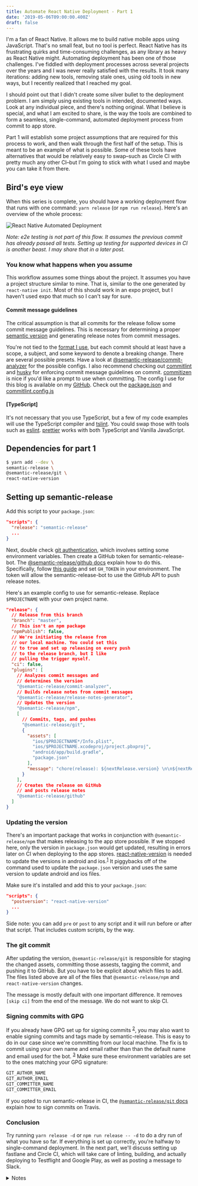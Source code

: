 ```yaml
---
title: Automate React Native Deployment - Part 1
date: '2019-05-06T09:00:00.400Z'
draft: false
---
```


I'm a fan of React Native. It allows me to build native mobile apps using JavaScript. That's no small feat, but no tool is perfect. React Native has its frustrating quirks and time-consuming challenges, as any library as heavy as React Native might. Automating deployment has been one of those challenges. I've fiddled with deployment processes across several projects over the years and I was never really satisfied with the results. It took many iterations: adding new tools, removing stale ones, using old tools in new ways, but I recently realized that I reached my goal.

I should point out that I didn't create some silver bullet to the deployment problem. I am simply using existing tools in intended, documented ways. Look at any individual piece, and there's nothing original. What I believe is special, and what I am excited to share, is the way the tools are combined to form a seamless, single-command, automated deployment process from commit to app store.

Part 1 will establish some project assumptions that are required for this process to work, and then walk through the first half of the setup. This is meant to be an example of what is possible. Some of these tools have alternatives that would be relatively easy to swap–such as Circle CI with pretty much any other CI–but I'm going to stick with what I used and maybe you can take it from there.

## Bird's eye view

When this series is complete, you should have a working deployment flow that runs with one command: `yarn release` (or `npm run release`). Here's an overview of the whole process:

![React Native Automated Deployment](./rn-deployment-diagram.png)

_Note: e2e testing is not part of this flow. It assumes the previous commit has already passed all tests. Setting up testing for supported devices in CI is another beast. I may share that in a later post._

### You know what happens when you assume

This workflow assumes some things about the project. It assumes you have a project structure similar to mine. That is, similar to the one generated by `react-native init`. Most of this should work in an expo project, but I haven't used expo that much so I can't say for sure.

#### Commit message guidelines

The critical assumption is that all commits for the release follow some commit message guidelines. This is necessary for determining a proper [semantic version][semver] and generating release notes from commit messages.

You're not tied to the [format I use][config-conventional], but each commit should at least have a scope, a subject, and some keyword to denote a breaking change. There are several possible presets. Have a look at [@semantic-release/commit-analyzer][commit-analyzer] for the possible configs. I also recommend checking out [commitlint][commitlint] and [husky][husky] for enforcing commit message guidelines on commit. [commitizen][commitizen] is nice if you'd like a prompt to use when committing. The config I use for this blog is available on my [GitHub][blog-github]. Check out the [package.json][blog-github-package] and [commitlint.config.js][blog-github-commitlint]

#### [TypeScript]

It's not necessary that you use TypeScript, but a few of my code examples will use the TypeScript compiler and [tslint][tslint]. You could swap those with tools such as [eslint][eslint]. [prettier][prettier] works with both TypeScript and Vanilla JavaScript.

## Dependencies for part 1

```bash
$ yarn add --dev \
semantic-release \
@semantic-release/git \
react-native-version
```

## Setting up semantic-release

Add this script to your `package.json`:

```json
"scripts": {
  "release": "semantic-release"
  ...
}
```

Next, double check [git authentication][semantic-release-git-authentication], which involves setting some environment variables. Then create a GitHub token for semantic-release-bot. The [@semantic-release/github docs][semantic-release-github] explain how to do this. Specifically, follow [this guide][creating-github-token] and set `GH_TOKEN` in your environment. The token will allow the semantic-release-bot to use the GitHub API to push release notes.

Here's an example config to use for semantic-release.
Replace `$PROJECTNAME` with your own project name.

```json
"release": {
  // Release from this branch
  "branch": "master",
  // This isn't an npm package
  "npmPublish": false,
  // We're initiating the release from
  // our local machine. You could set this
  // to true and set up releasing on every push
  // to the release branch, but I like
  // pulling the trigger myself.
  "ci": false,
  "plugins": [
    // Analyzes commit messages and
    // determines the version
    "@semantic-release/commit-analyzer",
    // Builds release notes from commit messages
    "@semantic-release/release-notes-generator",
    // Updates the version
    "@semantic-release/npm",
    [
      // Commits, tags, and pushes
      "@semantic-release/git",
      {
        "assets": [
          "ios/$PROJECTNAME*/Info.plist",
          "ios/$PROJECTNAME.xcodeproj/project.pbxproj",
          "android/app/build.gradle",
          "package.json"
        ],
        "message": "chore(release): ${nextRelease.version} \n\n${nextRelease.notes}"
      }
    ],
    // Creates the release on GitHub
    // and posts release notes
    "@semantic-release/github"
  ]
}
```

### Updating the version

There's an important package that works in conjunction with `@semantic-release/npm` that makes releasing to the app store possible. If we stopped here, only the version in `package.json` would get updated, resulting in errors later on CI when deploying to the app stores. [react-native-version][react-native-version] is needed to update the versions in android and ios.<sup>[1](#notes)</sup> It piggybacks off of the command used to update the `package.json` version and uses the same version to update android and ios files.

Make sure it's installed and add this to your `package.json`:

```json
"scripts": {
  "postversion": "react-native-version"
  ...
}
```

Side note: you can add `pre` or `post` to any script and it will run before or after that script. That includes custom scripts, by the way.

### The git commit

After updating the version, `@semantic-release/git` is responsible for staging the changed assets, committing those assests, tagging the commit, and pushing it to GitHub. But you have to be explicit about which files to add. The files listed above are all of the files that `@semantic-release/npm` and `react-native-version` changes.

The message is mostly default with one important difference. It removes `[skip ci]` from the end of the message. We do not want to skip CI.

### Signing commits with GPG

If you already have GPG set up for signing commits <sup>[2](#notes)</sup>, you may also want to enable signing commits and tags made by semantic-release. This is easy to do in our case since we're committing from our local machine. The fix is to commit using your own name and email rather than than the default name and email used for the bot. <sup>[3](#notes)</sup> Make sure these environment variables are set to the ones matching your GPG signature:

```bash
GIT_AUTHOR_NAME
GIT_AUTHOR_EMAIL
GIT_COMMITTER_NAME
GIT_COMMITTER_EMAIL
```

If you opted to run semantic-release in CI, the [`@semantic-release/git` docs][semantic-release-git] explain how to sign commits on Travis.

### Conclusion

Try running `yarn release -d` or `npm run release -- -d` to do a dry run of what you have so far. If everything is set up correctly, you're halfway to single-command deployment. In the next part, we'll discuss setting up fastlane and Circle CI, which will take care of linting, building, and actually deploying to Testflight and Google Play, as well as posting a message to Slack.

<a name="notes"></a>

<details>
<summary>Notes</summary>
<style>small, small code { font-size: 80%; line-height: 1; }</style>

<small><strong>1</strong>: If you've used fastlane before, you may have used that to update versions in iOS and Android and are wondering why this is better. First, this does more than existing fastlane plugins. For example, while it's easy to increment the version code in Android using a fastlane plugin, it's not so easy to update the version name at the same time, which should really match the version we use in `package.json`. But the main reason to use `react-native-version` is using fastlane in CI is too little too late. If we tried to update versions when deploying to the app stores, we'd have to jump through several hoops to get those changes included in our git tag. We want a clean, atomic release, and git tags are perfect for that. fastlane would have to amend the commit and tag. Overall, it's simpler to do it when updating the `package.json` version. You may also be wondering why we're using fastlane on CI instead of our local machine. We'll get to that in part 2.</small>

<small><strong>2</strong>: A while back I wrote [a guide](https://medium.com/@timmywil/sign-your-commits-on-github-with-gpg-566f07762a43) on signing commits with GPG, including saving the passphrase so you don't have to enter it every commit.</small>

<small><strong>3</strong>: I ran into an issue with this. I had the environment variables defined in my `.bash_profile`, but wasn't using `export` (e.g. `export GIT_AUTHOR_EMAIL=$EMAIL` rather than `GIT_AUTHOR_EMAIL=$EMAIL`). The reason for `export` is to make the variable available to other processes, like `node`. Make sure to use `export`.</small>

</details>

[blog-github]: https://github.com/timmywil/timmywil.github.io
[blog-github-package]: https://github.com/timmywil/timmywil.github.io/blob/decfa4eceab3a840ecd3969ca346c65ecf5ef7a6/package.json#L95
[blog-github-commitlint]: https://github.com/timmywil/timmywil.github.io/blob/decfa4eceab3a840ecd3969ca346c65ecf5ef7a6/commitlint.config.js
[semantic-release-git-authentication]: https://github.com/semantic-release/git#git-authentication
[semantic-release-github]: https://github.com/semantic-release/github#github-authentication
[creating-github-token]: https://help.github.com/en/articles/creating-a-personal-access-token-for-the-command-line
[config-conventional]: https://www.conventionalcommits.org
[tslint]: https://github.com/palantir/tslint
[eslint]: https://eslint.org/
[prettier]: https://github.com/prettier/prettier
[semver]: https://semver.org/
[commit-analyzer]: https://github.com/semantic-release/commit-analyzer#configuration
[commitlint]: https://github.com/conventional-changelog/commitlint#readme
[commitizen]: https://commitizen.github.io/cz-cli/
[husky]: https://github.com/typicode/husky#readme
[react-native-version]: https://github.com/stovmascript/react-native-version#readme
[semantic-release-git]: https://github.com/semantic-release/git#gpg-signature
